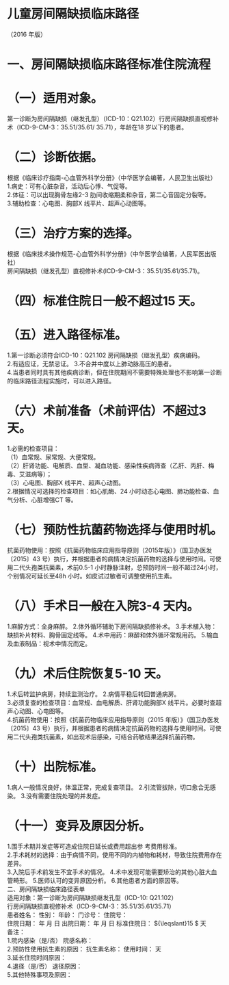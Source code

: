 # 儿童房间隔缺损临床路径  
（2016 年版）  
# 一、房间隔缺损临床路径标准住院流程  
# （一）适用对象。  
第一诊断为房间隔缺损（继发孔型）（ICD-10：Q21.102）行房间隔缺损直视修补术（ICD-9-CM-3：35.51/35.61/ 35.71），年龄在18 岁以下的患者。  
# （二）诊断依据。  
根据《临床诊疗指南-心血管外科学分册》（中华医学会编著，人民卫生出版社）  
1.病史：可有心脏杂音，活动后心悸、气促等。  
2.体征：可以出现胸骨左缘2-3 肋间收缩期柔和杂音，第二心音固定分裂等。  
3.辅助检查：心电图、胸部X 线平片、超声心动图等。  
# （三）治疗方案的选择。  
根据《临床技术操作规范-心血管外科学分册》（中华医学会编著，人民军医出版社）  
房间隔缺损（继发孔型）直视修补术(ICD-9-CM-3：35.51/35.61/35.71)。  
# （四）标准住院日一般不超过15 天。  
# （五）进入路径标准。  
1.第一诊断必须符合ICD-10：Q21.102 房间隔缺损（继发孔型）疾病编码。  
2.有适应证，无禁忌证。 3.不合并中度以上肺动脉高压的患者。  
4.当患者同时具有其他疾病诊断，但在住院期间不需要特殊处理也不影响第一诊断的临床路径流程实施时，可以进入路径。  
# （六）术前准备（术前评估）不超过3 天。  
1.必需的检查项目：  
（1）血常规、尿常规、大便常规。  
（2）肝肾功能、电解质、血型、凝血功能、感染性疾病筛查（乙肝、丙肝、梅毒、艾滋病等）；  
（3）心电图、胸部X 线平片、超声心动图。  
2.根据情况可选择的检查项目：如心肌酶、24 小时动态心电图、肺功能检查、血气分析、心脏增强CT 等。  
# （七）预防性抗菌药物选择与使用时机。  
抗菌药物使用：按照《抗菌药物临床应用指导原则（2015年版）》（国卫办医发〔2015〕43 号）执行，并根据患者的病情决定抗菌药物的选择与使用时间。可使用二代头孢类抗菌素，术前0.5-1 小时静脉注射，总预防时间一般不超过24小时，个别情况可延长至48h 小时。如皮试过敏者可调整使用抗生素。  
# （八）手术日一般在入院3-4 天内。  
1.麻醉方式：全身麻醉。 2.体外循环辅助下房间隔缺损修补术。  3.手术植入物：缺损补片材料、胸骨固定线等。 4.术中用药：麻醉和体外循环常规用药。 5.输血及血液制品：视术中情况而定。  
# （九）术后住院恢复5-10 天。  
1.术后转监护病房，持续监测治疗。 2.病情平稳后转回普通病房。  
3.必须复查的检查项目：血常规、血电解质、肝肾功能胸部X 线平片。必要时查超声心动图、心电图等。  
4.抗菌药物使用：按照《抗菌药物临床应用指导原则（2015 年版）》（国卫办医发〔2015〕43 号）执行，并根据患者的病情决定抗菌药物的选择与使用时间。可使用二代头孢类抗菌素，如出现术后感染，可结合药敏结果选择抗菌药物。  
# （十）出院标准。  
1.病人一般情况良好，体温正常，完成复查项目。 2.引流管拔除，切口愈合无感染。 3.没有需要住院处理的并发症。  
# （十一）变异及原因分析。  
1.围手术期并发症等可造成住院日延长或费用超出参 考费用标准。  
2.手术耗材的选择：由于病情不同，使用不同的内植物和耗材，导致住院费用存在差异。  
3.入院后手术前发生不宜手术的情况。 4.术中发现可能需要矫治的其他心脏大血管畸形。 5.医师认可的变异原因分析。 6.其他患者方面的原因等。  
二、房间隔缺损临床路径表单  
适用对象：第一诊断为房间隔缺损继发孔型（ICD-10: Q21.102）  
行房间隔缺损直视修补术（ICD-9-CM-3：35.51/35.61/35.71）  
患者姓名：           性别：    年龄：    门诊号：       住院号：  
住院日期：   年  月  日 出院日期：   年  月   日  标准住院日： ${\leqslant}15 $ 天  
备注：  
1.院内感染（是/否）       院感名称：  
2.预防性使用抗生素的原因：                抗生素名称：         使用时间：   天  
3.延长住院时间原因：  
4.退径（是/否）     退径原因：  
5.其他特殊事项及原因：  